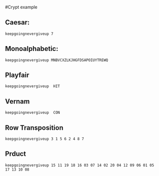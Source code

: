 #Crypt example

## Caesar:
```
keepgoingnevergiveup 7
```
## Monoalphabetic:
```
keepgoingnevergiveup MNBVCXZLKJHGFDSAPOIUYTREWQ
```
## Playfair
```
keepgoingnevergiveup  HIT
```
## Vernam
```
keepgoingnevergiveup  CON
```
## Row Transposition
```
keepgoingnevergiveup 3 1 5 6 2 4 8 7
```
## Prduct
```
keepgoingnevergiveup 15 11 19 18 16	03 07 14 02 20 04 12 09 06 01 05 17 13 10 08
```
